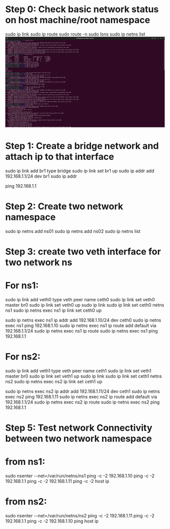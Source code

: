 
# Step 0: Check basic network status on host machine/root namespace

sudo ip link
sudo ip route
sudo route -n
sudo lsns
sudo ip netns list
![(DevOps/Screenshot from 2024-04-27 14-55-07.png)](https://github.com/Minhaz78/DevOps/blob/f284a454ee1f052b4f535f356bcc7d1d9a3a477e/Screenshot%20from%202024-04-27%2014-55-07.png)

# Step 1: Create a bridge network and attach ip to that interface

sudo ip link add br1 type bridge
sudo ip link set br1 up
sudo ip addr add 192.168.1.1/24 dev br1
sudo ip addr

ping 192.168.1.1
# Step 2: Create two network namespace

sudo ip netns add ns01
sudo ip netns add ns02
sudo ip netns list

# Step 3: create two veth interface for two network ns

# For ns1:

sudo ip link add veth0 type veth peer name ceth0
sudo ip link set veth0 master br0
sudo ip link set veth0 up
sudo ip link 
sudo ip link set ceth0 netns ns1
sudo ip netns exec ns1 ip link set ceth0 up

sudo ip netns exec ns1 ip addr add 192.168.1.10/24 dev ceth0
sudo ip netns exec ns1 ping 192.168.1.10
sudo ip netns exec ns1 ip route add default via 192.168.1.1/24
sudo ip netns exec ns1 ip route 
sudo ip netns exec ns1 ping 192.168.1.1

# For ns2:

sudo ip link add veth1 type veth peer name ceth1
sudo ip link set veth1 master br0
sudo ip link set veth1 up
sudo ip link 
sudo ip link set ceth1 netns ns2
sudo ip netns exec ns2 ip link set ceth1 up

sudo ip netns exec ns2 ip addr add 192.168.1.11/24 dev ceth1
sudo ip netns exec ns2 ping 192.168.1.11
sudo ip netns exec ns2 ip route add default via 192.168.1.1/24 
sudo ip netns exec ns2 ip route 
sudo ip netns exec ns2 ping 192.168.1.1

# Step 5: Test network Connectivity between two network namespace

# from ns1: 

sudo nsenter --net=/var/run/netns/ns1
ping -c -2 192.168.1.10
ping -c -2 192.168.1.1
ping -c -2 192.168.1.11
ping -c -2 host ip

# from ns2: 

sudo nsenter --net=/var/run/netns/ns2
ping -c -2 192.168.1.11
ping -c -2 192.168.1.1
ping -c -2 192.168.1.10
ping host ip

